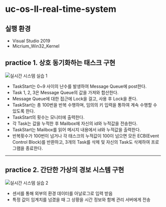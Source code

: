 # uc-os-ll-real-time-system
## 실행 환경
+ Visual Studio 2019
+ Micrium_Win32_Kernel

## practice 1. 상호 동기화하는 태스크 구현

![실시간 시스템 실습 1](https://user-images.githubusercontent.com/41102293/95830503-b93abf80-0d72-11eb-96b8-9a6f291ec7ec.png)

* TaskStart는 0~9 사이의 난수를 발생하여 Message Queue에 post한다.
* Task 1, 2, 3은 Message Queue의 값을 가져와 합산한다.
* Message Queue에 대한 접근에 Lock을 걸고, 사용 후 Lock을 푼다.
* TaskStart는 총 100번을 반복 수행하며, 임의의 키 입력을 통하여 계속 수행할 수 있도록 한다.
* TaskStart의 횟수는 모니터에 출력한다.
* 각 Task는 값을 누적한 후 Mailbox에 자신의 id와 누적값을 전송한다.
* TaskStart는 Mailbox를 읽어 메시지 내용에서 id와 누적값을 출력한다.
* 반복횟수가 100번이 넘거나 각 태스크의 누적값이 100이 넘으면 모든 ECB(Event Control Block)를 반환하고, 3개의 Task를 삭제 및 자신의 Task도 삭제하여 프로그램을 종료한다.
---
## practice 2. 간단한 가상의 경보 시스템 구현
![실시간 시스템 실습 2](https://user-images.githubusercontent.com/41102293/99492390-d2a5db80-29b0-11eb-94fa-3e74fc4efa07.jpg)
* 센서를 통해 외부의 환경 데이터를 아날로그로 입력 받음
* 특정 값이 임계치를 넘겼을 때 그 상황을 시간 정보와 함께 관리 서버에게 전송
